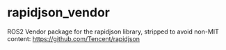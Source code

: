 # rapidjson_vendor
ROS2 Vendor package for the rapidjson library, stripped to avoid non-MIT content: https://github.com/Tencent/rapidjson
